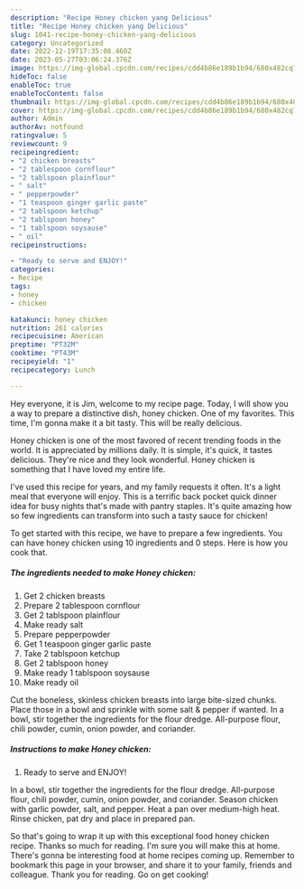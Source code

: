 ```yaml
---
description: "Recipe Honey chicken yang Delicious"
title: "Recipe Honey chicken yang Delicious"
slug: 1041-recipe-honey-chicken-yang-delicious
category: Uncategorized
date: 2022-12-19T17:35:08.460Z
date: 2023-05-27T03:06:24.376Z
image: https://img-global.cpcdn.com/recipes/cdd4b86e189b1b94/680x482cq70/honey-chicken-recipe-main-photo.jpg
hideToc: false
enableToc: true
enableTocContent: false
thumbnail: https://img-global.cpcdn.com/recipes/cdd4b86e189b1b94/680x482cq70/honey-chicken-recipe-main-photo.jpg
cover: https://img-global.cpcdn.com/recipes/cdd4b86e189b1b94/680x482cq70/honey-chicken-recipe-main-photo.jpg
author: Admin
authorAv: notfound
ratingvalue: 5
reviewcount: 9
recipeingredient:
- "2 chicken breasts"
- "2 tablespoon cornflour"
- "2 tablspoon plainflour"
- " salt"
- " pepperpowder"
- "1 teaspoon ginger garlic paste"
- "2 tablspoon ketchup"
- "2 tablspoon honey"
- "1 tablspoon soysause"
- " oil"
recipeinstructions:

- "Ready to serve and ENJOY!"
categories:
- Recipe
tags:
- honey
- chicken

katakunci: honey chicken 
nutrition: 261 calories
recipecuisine: American
preptime: "PT32M"
cooktime: "PT43M"
recipeyield: "1"
recipecategory: Lunch

---
```



Hey everyone, it is Jim, welcome to my recipe page. Today, I will show you a way to prepare a distinctive dish, honey chicken. One of my favorites. This time, I'm gonna make it a bit tasty. This will be really delicious.

Honey chicken is one of the most favored of recent trending foods in the world. It is appreciated by millions daily. It is simple, it's quick, it tastes delicious. They're nice and they look wonderful. Honey chicken is something that I have loved my entire life.

I&#39;ve used this recipe for years, and my family requests it often. It&#39;s a light meal that everyone will enjoy. This is a terrific back pocket quick dinner idea for busy nights that&#39;s made with pantry staples. It&#39;s quite amazing how so few ingredients can transform into such a tasty sauce for chicken!


To get started with this recipe, we have to prepare a few ingredients. You can have honey chicken using 10 ingredients and 0 steps. Here is how you cook that.

<!--inarticleads1-->

##### The ingredients needed to make Honey chicken:

1. Get 2 chicken breasts
1. Prepare 2 tablespoon cornflour
1. Get 2 tablspoon plainflour
1. Make ready  salt
1. Prepare  pepperpowder
1. Get 1 teaspoon ginger garlic paste
1. Take 2 tablspoon ketchup
1. Get 2 tablspoon honey
1. Make ready 1 tablspoon soysause
1. Make ready  oil


Cut the boneless, skinless chicken breasts into large bite-sized chunks. Place those in a bowl and sprinkle with some salt &amp; pepper if wanted. In a bowl, stir together the ingredients for the flour dredge. All-purpose flour, chili powder, cumin, onion powder, and coriander. 

<!--inarticleads2-->

##### Instructions to make Honey chicken:


1. Ready to serve and ENJOY!

In a bowl, stir together the ingredients for the flour dredge. All-purpose flour, chili powder, cumin, onion powder, and coriander. Season chicken with garlic powder, salt, and pepper. Heat a pan over medium-high heat. Rinse chicken, pat dry and place in prepared pan. 

So that's going to wrap it up with this exceptional food honey chicken recipe. Thanks so much for reading. I'm sure you will make this at home. There's gonna be interesting food at home recipes coming up. Remember to bookmark this page in your browser, and share it to your family, friends and colleague. Thank you for reading. Go on get cooking!
